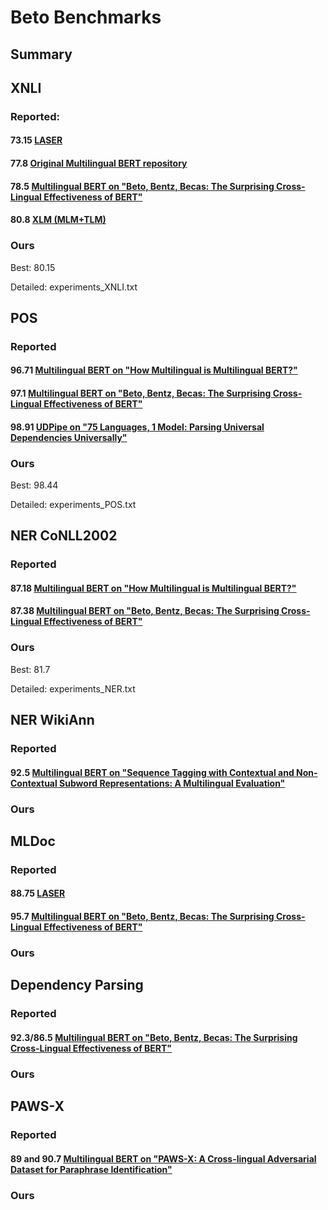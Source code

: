 # Beto Benchmarks

## Summary

## XNLI

### Reported:

#### 73.15 [LASER](https://arxiv.org/abs/1812.10464)
#### 77.8 [Original Multilingual BERT repository](https://github.com/google-research/bert/blob/master/multilingual.md)
#### 78.5 [Multilingual BERT on "Beto, Bentz, Becas: The Surprising Cross-Lingual Effectiveness of BERT"](https://arxiv.org/pdf/1904.09077.pdf)
#### 80.8 [XLM (MLM+TLM)](https://arxiv.org/pdf/1901.07291.pdf)

### Ours

Best: 80.15

Detailed: experiments_XNLI.txt

## POS

### Reported

#### 96.71 [Multilingual BERT on "How Multilingual is Multilingual BERT?"](https://arxiv.org/pdf/1906.01502.pdf)
#### 97.1 [Multilingual BERT on "Beto, Bentz, Becas: The Surprising Cross-Lingual Effectiveness of BERT"](https://arxiv.org/pdf/1904.09077.pdf)
#### 98.91 [UDPipe on "75 Languages, 1 Model: Parsing Universal Dependencies Universally"](https://arxiv.org/pdf/1904.02099.pdf)

### Ours

Best: 98.44

Detailed: experiments_POS.txt

## NER CoNLL2002

### Reported

#### 87.18 [Multilingual BERT on "How Multilingual is Multilingual BERT?"](https://arxiv.org/pdf/1906.01502.pdf)
#### 87.38 [Multilingual BERT on "Beto, Bentz, Becas: The Surprising Cross-Lingual Effectiveness of BERT"](https://arxiv.org/pdf/1904.09077.pdf)

### Ours

Best: 81.7

Detailed: experiments_NER.txt

## NER WikiAnn

### Reported

#### 92.5 [Multilingual BERT on "Sequence Tagging with Contextual and Non-Contextual Subword Representations: A Multilingual Evaluation"](https://arxiv.org/pdf/1906.01569.pdf)

### Ours

## MLDoc

### Reported

#### 88.75 [LASER](https://arxiv.org/abs/1812.10464)
#### 95.7 [Multilingual BERT on "Beto, Bentz, Becas: The Surprising Cross-Lingual Effectiveness of BERT"](https://arxiv.org/pdf/1904.09077.pdf)

### Ours

## Dependency Parsing

### Reported

#### 92.3/86.5 [Multilingual BERT on "Beto, Bentz, Becas: The Surprising Cross-Lingual Effectiveness of BERT"](https://arxiv.org/pdf/1904.09077.pdf)

### Ours

## PAWS-X

### Reported

#### 89 and 90.7 [Multilingual BERT on "PAWS-X: A Cross-lingual Adversarial Dataset for Paraphrase Identification"](https://arxiv.org/abs/1908.11828)

### Ours
